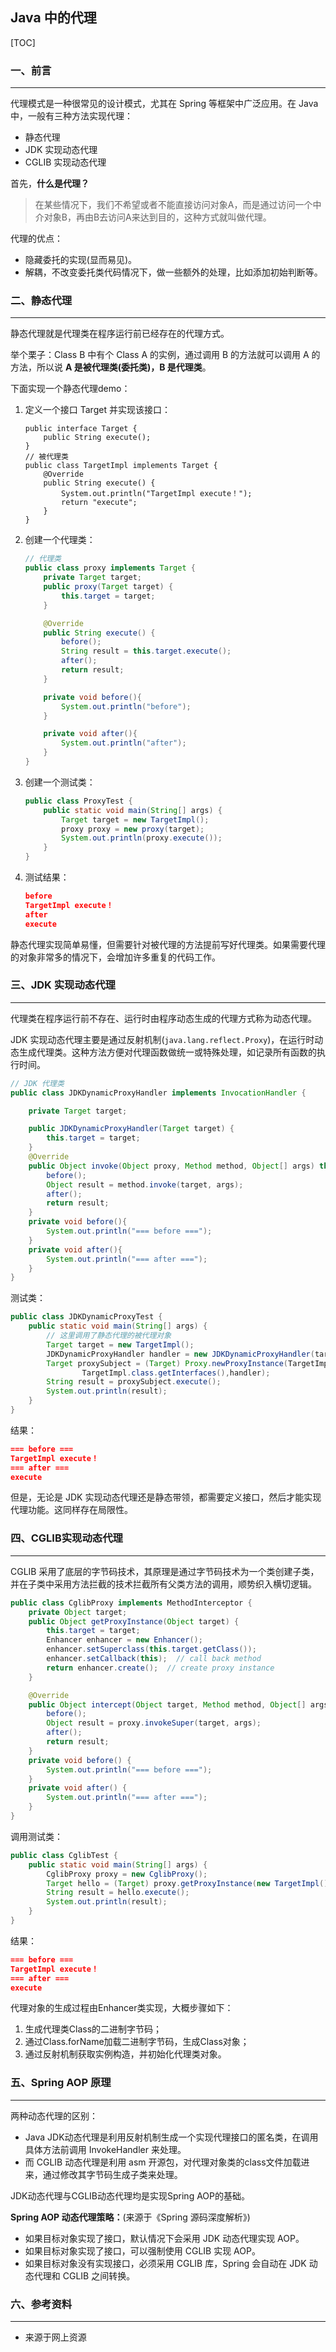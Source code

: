 ## Java 中的代理

[TOC]

### 一、前言

-------------------------------

代理模式是一种很常见的设计模式，尤其在 Spring 等框架中广泛应用。在 Java 中，一般有三种方法实现代理：

- 静态代理
- JDK 实现动态代理
- CGLIB 实现动态代理

首先，**什么是代理？**

> 在某些情况下，我们不希望或者不能直接访问对象A，而是通过访问一个中介对象B，再由B去访问A来达到目的，这种方式就叫做代理。

代理的优点：

- 隐藏委托的实现(显而易见)。
- 解耦，不改变委托类代码情况下，做一些额外的处理，比如添加初始判断等。



### 二、静态代理

----------------------

静态代理就是代理类在程序运行前已经存在的代理方式。

举个栗子：Class B 中有个 Class A 的实例，通过调用 B 的方法就可以调用 A 的方法，所以说 **A 是被代理类(委托类)，B 是代理类**。

下面实现一个静态代理demo：

1. 定义一个接口 Target 并实现该接口：

   ```java&#39;
   public interface Target {
       public String execute();
   }
   // 被代理类
   public class TargetImpl implements Target {
       @Override
       public String execute() {
           System.out.println("TargetImpl execute！");
           return "execute";
       }
   }
   ```

2. 创建一个代理类：

   ```java
   // 代理类
   public class proxy implements Target {
       private Target target;
       public proxy(Target target) {
           this.target = target;
       }

       @Override
       public String execute() {
           before();
           String result = this.target.execute();
           after();
           return result;
       }

       private void before(){
           System.out.println("before");
       }

       private void after(){
           System.out.println("after");
       }
   }
   ```

3. 创建一个测试类：

   ```java
   public class ProxyTest {
       public static void main(String[] args) {
           Target target = new TargetImpl();
           proxy proxy = new proxy(target);
           System.out.println(proxy.execute());
       }
   }
   ```

4. 测试结果：

   ```json
   before
   TargetImpl execute！
   after
   execute
   ```



静态代理实现简单易懂，但需要针对被代理的方法提前写好代理类。如果需要代理的对象非常多的情况下，会增加许多重复的代码工作。



### 三、JDK 实现动态代理

----------------------------------

代理类在程序运行前不存在、运行时由程序动态生成的代理方式称为动态代理。

JDK 实现动态代理主要是通过反射机制(`java.lang.reflect.Proxy`)，在运行时动态生成代理类。这种方法方便对代理函数做统一或特殊处理，如记录所有函数的执行时间。

```java
// JDK 代理类
public class JDKDynamicProxyHandler implements InvocationHandler {

    private Target target;

    public JDKDynamicProxyHandler(Target target) {
        this.target = target;
    }
    @Override
    public Object invoke(Object proxy, Method method, Object[] args) throws Throwable {
        before();
        Object result = method.invoke(target, args);
        after();
        return result;
    }
    private void before(){
        System.out.println("=== before ===");
    }
    private void after(){
        System.out.println("=== after ===");
    }
}
```

测试类：

```java
public class JDKDynamicProxyTest {
    public static void main(String[] args) {
        // 这里调用了静态代理的被代理对象
        Target target = new TargetImpl();
        JDKDynamicProxyHandler handler = new JDKDynamicProxyHandler(target);
        Target proxySubject = (Target) Proxy.newProxyInstance(TargetImpl.class.getClassLoader(),
                TargetImpl.class.getInterfaces(),handler);
        String result = proxySubject.execute();
        System.out.println(result);
    }
}
```

结果：

```json
=== before ===
TargetImpl execute！
=== after ===
execute
```

但是，无论是 JDK 实现动态代理还是静态带领，都需要定义接口，然后才能实现代理功能。这同样存在局限性。



### 四、CGLIB实现动态代理

-----------------------------------

CGLIB 采用了底层的字节码技术，其原理是通过字节码技术为一个类创建子类，并在子类中采用方法拦截的技术拦截所有父类方法的调用，顺势织入横切逻辑。

```java
public class CglibProxy implements MethodInterceptor {
    private Object target;
    public Object getProxyInstance(Object target) {
        this.target = target;
        Enhancer enhancer = new Enhancer();
        enhancer.setSuperclass(this.target.getClass());
        enhancer.setCallback(this);  // call back method
        return enhancer.create();  // create proxy instance
    }

    @Override
    public Object intercept(Object target, Method method, Object[] args, MethodProxy proxy) throws Throwable {
        before();
        Object result = proxy.invokeSuper(target, args);
        after();
        return result;
    }
    private void before() {
        System.out.println("=== before ===");
    }
    private void after() {
        System.out.println("=== after ===");
    }
}
```

调用测试类：

```java
public class CglibTest {
    public static void main(String[] args) {
        CglibProxy proxy = new CglibProxy();
        Target hello = (Target) proxy.getProxyInstance(new TargetImpl());
        String result = hello.execute();
        System.out.println(result);
    }
}
```

结果：

```json
=== before ===
TargetImpl execute！
=== after ===
execute
```

代理对象的生成过程由Enhancer类实现，大概步骤如下：

1. 生成代理类Class的二进制字节码；
2. 通过Class.forName加载二进制字节码，生成Class对象；
3. 通过反射机制获取实例构造，并初始化代理类对象。



### 五、Spring AOP 原理

-----------------------------------

两种动态代理的区别：

- Java JDK动态代理是利用反射机制生成一个实现代理接口的匿名类，在调用具体方法前调用 InvokeHandler 来处理。
- 而 CGLIB 动态代理是利用 asm 开源包，对代理对象类的class文件加载进来，通过修改其字节码生成子类来处理。

JDK动态代理与CGLIB动态代理均是实现Spring AOP的基础。

**Spring AOP 动态代理策略：**(来源于《Spring 源码深度解析》)

- 如果目标对象实现了接口，默认情况下会采用 JDK 动态代理实现 AOP。
- 如果目标对象实现了接口，可以强制使用 CGLIB 实现 AOP。
- 如果目标对象没有实现接口，必须采用 CGLIB 库，Spring 会自动在 JDK 动态代理和 CGLIB 之间转换。



### 六、参考资料

------------------------------

- 来源于网上资源